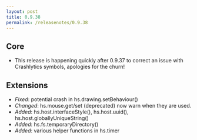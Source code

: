 ```yaml
---
layout: post
title: 0.9.38
permalink: /releasenotes/0.9.38
---
```


## Core
 * This release is happening quickly after 0.9.37 to correct an issue with Crashlytics symbols, apologies for the churn!

## Extensions
 * *Fixed*: potential crash in hs.drawing.setBehaviour()
 * *Changed*: hs.mouse.get/set (deprecated) now warn when they are used.
 * *Added*: hs.host.interfaceStyle(), hs.host.uuid(), hs.host.globallyUniqueString()
 * *Added*: hs.fs.temporaryDirectory()
 * *Added*: various helper functions in hs.timer
